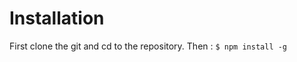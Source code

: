 Installation
============

First clone the git and cd to the repository. Then : 
`$ npm install -g`
